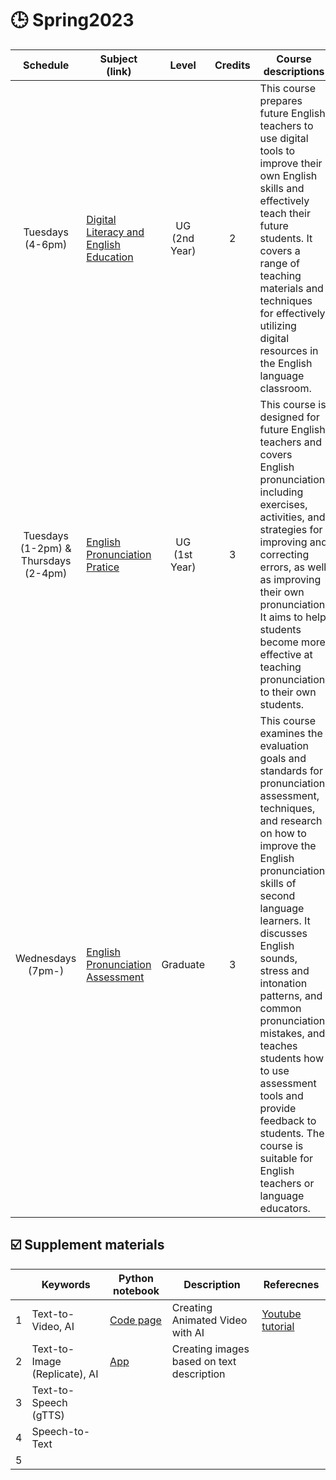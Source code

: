 # 🕒 Spring2023


|Schedule|Subject (link)|Level|Credits|Course descriptions|
|:---:|---|:---:|:---:|---|
| Tuesdays <br> (4-6pm)  | [Digital Literacy and English Education](https://github.com/MK316/Spring2023/tree/main/DL) | UG <br> (2nd Year)  | 2   | This course prepares future English teachers to use digital tools to improve their own English skills and effectively teach their future students. It covers a range of teaching materials and techniques for effectively utilizing digital resources in the English language classroom.  | 
| Tuesdays <br> (1-2pm) & <br> Thursdays <br> (2-4pm)  | [English Pronunciation Pratice](https://github.com/MK316/Spring2023/tree/main/Engpro)  | UG <br> (1st Year)   |3  | This course is designed for future English teachers and covers English pronunciation, including exercises, activities, and strategies for improving and correcting errors, as well as improving their own pronunciation. It aims to help students become more effective at teaching pronunciation to their own students.  | 
| Wednesdays <br> (7pm-)  | [English Pronunciation Assessment](https://github.com/MK316/Spring2023/tree/main/EPA) | Graduate   | 3   | This course examines the evaluation goals and standards for pronunciation assessment, techniques, and research on how to improve the English pronunciation skills of second language learners. It discusses English sounds, stress and intonation patterns, and common pronunciation mistakes, and teaches students how to use assessment tools and provide feedback to students. The course is suitable for English teachers or language educators.  | 

## ☑️ Supplement materials

|   |Keywords|Python notebook|Description|Referecnes|
|---|---|---|---|---|
| 1  | Text-to-Video, AI | [Code page](https://github.com/MK316/Class_Spring2022/blob/main/Animated_Video_with_AI.ipynb)  | Creating Animated Video with AI  | [Youtube tutorial](https://www.youtube.com/watch?v=YZHZrKgtNbA&t=866s)  |
|  2 | Text-to-Image (Replicate), AI  | [App](https://replicate.com/stability-ai/stable-diffusion)  |Creating images based on text description |   |
| 3  | Text-to-Speech (gTTS) |   |   |   |
| 4  |Speech-to-Text |   |   |   |
| 5  |   |   |   |   |
